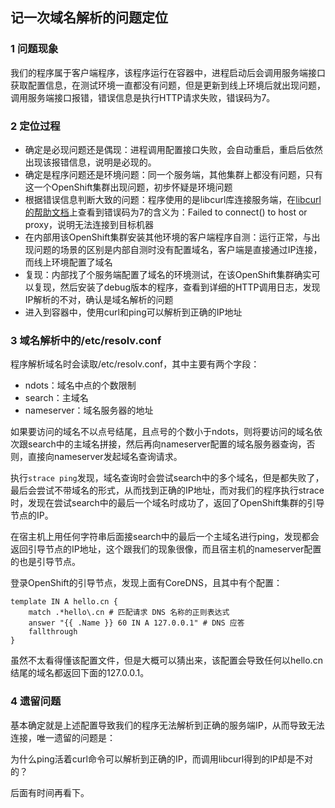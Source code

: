 ## 记一次域名解析的问题定位

### 1 问题现象

我们的程序属于客户端程序，该程序运行在容器中，进程启动后会调用服务端接口获取配置信息，在测试环境一直都没有问题，但是更新到线上环境后就出现问题，调用服务端接口报错，错误信息是执行HTTP请求失败，错误码为7。

### 2 定位过程

* 确定是必现问题还是偶现：进程调用配置接口失败，会自动重启，重启后依然出现该报错信息，说明是必现的。
* 确定是程序问题还是环境问题：同一个服务端，其他集群上都没有问题，只有这一个OpenShift集群出现问题，初步怀疑是环境问题
* 根据错误信息判断大致的问题：程序使用的是libcurl库连接服务端，在[libcurl的帮助文档](https://curl.se/libcurl/c/libcurl-errors.html)上查看到错误码为7的含义为：Failed to connect() to host or proxy，说明无法连接到目标机器
* 在内部用该OpenShift集群安装其他环境的客户端程序自测：运行正常，与出现问题的场景的区别是内部自测时没有配置域名，客户端是直接通过IP连接，而线上环境配置了域名
* 复现：内部找了个服务端配置了域名的环境测试，在该OpenShift集群确实可以复现，然后安装了debug版本的程序，查看到详细的HTTP调用日志，发现IP解析的不对，确认是域名解析的问题
* 进入到容器中，使用curl和ping可以解析到正确的IP地址

### 3 域名解析中的/etc/resolv.conf

程序解析域名时会读取/etc/resolv.conf，其中主要有两个字段：

* ndots：域名中点的个数限制
* search：主域名
* nameserver：域名服务器的地址

如果要访问的域名不以点号结尾，且点号的个数小于ndots，则将要访问的域名依次跟search中的主域名拼接，然后再向nameserver配置的域名服务器查询，否则，直接向nameserver发起域名查询请求。

执行`strace ping`发现，域名查询时会尝试search中的多个域名，但是都失败了，最后会尝试不带域名的形式，从而找到正确的IP地址，而对我们的程序执行strace时，发现在尝试search中的最后一个域名时成功了，返回了OpenShift集群的引导节点的IP。

在宿主机上用任何字符串后面接search中的最后一个主域名进行ping，发现都会返回引导节点的IP地址，这个跟我们的现象很像，而且宿主机的nameserver配置的也是引导节点。

登录OpenShift的引导节点，发现上面有CoreDNS，且其中有个配置：

```
template IN A hello.cn {
    match .*hello\.cn # 匹配请求 DNS 名称的正则表达式
    answer "{{ .Name }} 60 IN A 127.0.0.1" # DNS 应答
    fallthrough
}
```

虽然不太看得懂该配置文件，但是大概可以猜出来，该配置会导致任何以hello.cn结尾的域名都返回下面的127.0.0.1。

### 4 遗留问题

基本确定就是上述配置导致我们的程序无法解析到正确的服务端IP，从而导致无法连接，唯一遗留的问题是：

为什么ping活着curl命令可以解析到正确的IP，而调用libcurl得到的IP却是不对的？

后面有时间再看下。
